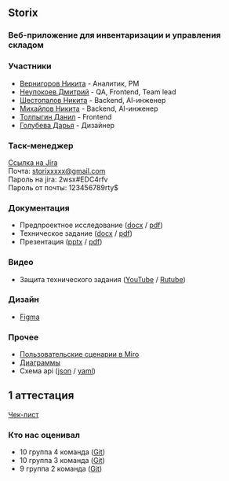 ## Storix
### Веб-приложение для инвентаризации и управления складом
### Участники
* [Вернигоров Никита](https://taplink.cc/nikita_vernigorov) - Аналитик, PM
* [Неупокоев Дмитрий](https://taplink.cc/dmitry_neupokoev) - QA, Frontend, Team lead
* [Шестопалов Никита](https://taplink.cc/nikita_shestopalov) - Backend, Al-инженер
* [Михайлов Никита](https://taplink.cc/nikita_mikhaylov) - Backend, Al-инженер
* [Толпыгин Данил](https://taplink.cc/danil_tolpygin) - Frontend
* [Голубева Дарья](https://taplink.cc/darya_golubeva) - Дизайнер

### Таск-менеджер
[Ссылка на Jira](https://tpgroop.atlassian.net/jira/software/projects/KSZI/summary)  
Почта: storixxxxx@gmail.com  
Пароль на jira: 2wsx#EDC4rfv  
Пароль от почты: 123456789rty$

### Документация
* Предпроектное исследование ([docx](https://github.com/Storix2025/Storix/blob/main/Documentation/pre-project%20study/%D0%9F%D1%80%D0%B5%D0%B4%D0%BF%D1%80%D0%BE%D0%B5%D0%BA%D1%82%D0%BD%D0%BE%D0%B5%D0%98%D1%81%D1%81%D0%BB%D0%B5%D0%B4%D0%BE%D0%B2%D0%B0%D0%BD%D0%B8%D0%B5.docx) / [pdf](https://github.com/Storix2025/Storix/blob/main/Documentation/pre-project%20study/%D0%9F%D1%80%D0%B5%D0%B4%D0%BF%D1%80%D0%BE%D0%B5%D0%BA%D1%82%D0%BD%D0%BE%D0%B5%D0%98%D1%81%D1%81%D0%BB%D0%B5%D0%B4%D0%BE%D0%B2%D0%B0%D0%BD%D0%B8%D0%B5.pdf))
* Техническое задание ([docx](https://github.com/Storix2025/Storix/blob/main/Documentation/TZ/%D0%A2%D0%97.docx) / [pdf](https://github.com/Storix2025/Storix/blob/main/Documentation/TZ/%D0%A2%D0%97.pdf))
* Презентация ([pptx](https://github.com/Storix2025/Storix/blob/main/Documentation/presentation/%D0%A2%D0%9F.pptx) / [pdf](https://github.com/Storix2025/Storix/blob/main/Documentation/presentation/%D0%A2%D0%9F.pdf))
### Видео
* Защита технического задания ([YouTube](https://www.youtube.com/watch?v=YokjylA8OQA) / [Rutube](https://rutube.ru/video/4a685653b0314d1b25847e8b6c0feb88/))

### Дизайн
* [Figma](https://www.figma.com/design/dXNYv1bQIhNE9iapW1z8BV/Untitled?node-id=0-1&p=f&t=YMsVakuGGHrCOmYX-0)

### Прочее
* [Пользовательские сценарии в Miro](https://miro.com/app/board/uXjVIZ2A7Mk=/)
* [Диаграммы](https://github.com/Storix2025/Storix/tree/main/Documentation/diagrams)
* Схема api ([json](https://github.com/Storix2025/Storix/blob/main/Documentation/%D0%B0pi/openapi3_0.json) / [yaml](https://github.com/Storix2025/Storix/blob/main/Documentation/%D0%B0pi/openapi3_0.yaml))

## 1 аттестация
[Чек-лист](https://github.com/Storix2025/Storix/blob/main/Documentation/%D1%87%D0%B5%D0%BA-%D0%BB%D0%B8%D1%81%D1%82/%D0%92%D0%93%D0%A3-%D0%A2%D0%9F.%20%D0%A7%D0%B5%D0%BA%D0%BB%D0%B8%D1%81%D1%82%201%20%D1%8D%D1%82%D0%B0%D0%BF.pdf)

### Кто нас оценивал
* 10 группа 4 команда ([Git](https://github.com/LUFFPUFF/TPProduct))
* 10 группа 3 команда ([Git](https://github.com/git-company-tp10-1/main/tree/main))
* 9 группа 2 команда ([Git](https://github.com/LatinMapsLives/JourneyGuideApp))

